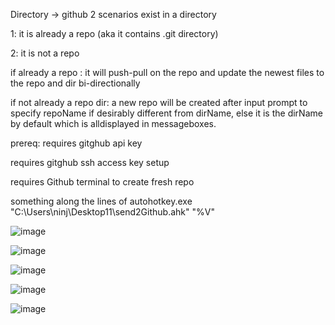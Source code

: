 Directory -> github
2 scenarios exist in a directory

1: it is already a repo (aka it contains .git directory)

2: it is not a repo

if already a repo :
it will push-pull on the repo and update the newest files to the repo and dir bi-directionally

if not already a repo dir:
a new repo will be created after input prompt to specify repoName if desirably different from dirName, else it is the dirName by default which is alldisplayed in messageboxes.

prereq:
requires gitghub api key

requires gitghub ssh access key setup

requires Github terminal to create fresh repo

something along the lines of autohotkey.exe "C:\Users\ninj\Desktop11\send2Github.ahk" "%V"

![image](https://github.com/wolfman616/WinShellContext_Dir2Github/assets/62726599/1ead68dc-b09c-442b-b80d-fac1ac67477e)

![image](https://github.com/wolfman616/WinShellContext_Dir2Github/assets/62726599/871c8276-8742-431f-ac2c-cb77f2f17c14)

![image](https://github.com/wolfman616/WinShellContext_Dir2Github/assets/62726599/1da450cb-c021-4d7c-945a-ab0586a35f59)

![image](https://github.com/wolfman616/WinShellContext_Dir2Github/assets/62726599/442cc096-c6b3-4e5d-a8c4-47a7293639dd)

![image](https://github.com/wolfman616/WinShellContext_Dir2Github/assets/62726599/c0f99c6c-5418-4cd1-b055-2a94a547402b)
